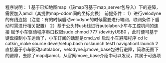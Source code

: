 程序说明：
1 基于已知地图map（该map可基于map_server包导入）下的避障，需要加入amcl（其提供map-odom间的坐标变换）
前提条件：
1）进行velodyne的有线连接（注意：有的时候启动velodyne的时候需要进行端网，联网条件下启动时需进行相关配置）
2）基于公头转usb线进行autolabor小车与工控机间的连接
赋予小车驱动程序串口权限sudo chmod 777 /dev/ttyUSB0 ，此时便可基于键盘控制小车运动了，小车订阅的话题是cmd_vel
启动小车避障程序
cd lc
catkin_make
source devel/setup.bash
roslaunch test1 navigation1.launch
2 直接基于小车驱动autolabor，velodyne与move_base包进行避障，简称无图下的避障，去除了map与amcl，从官网move_base介绍中可以发现，其属于可选项

